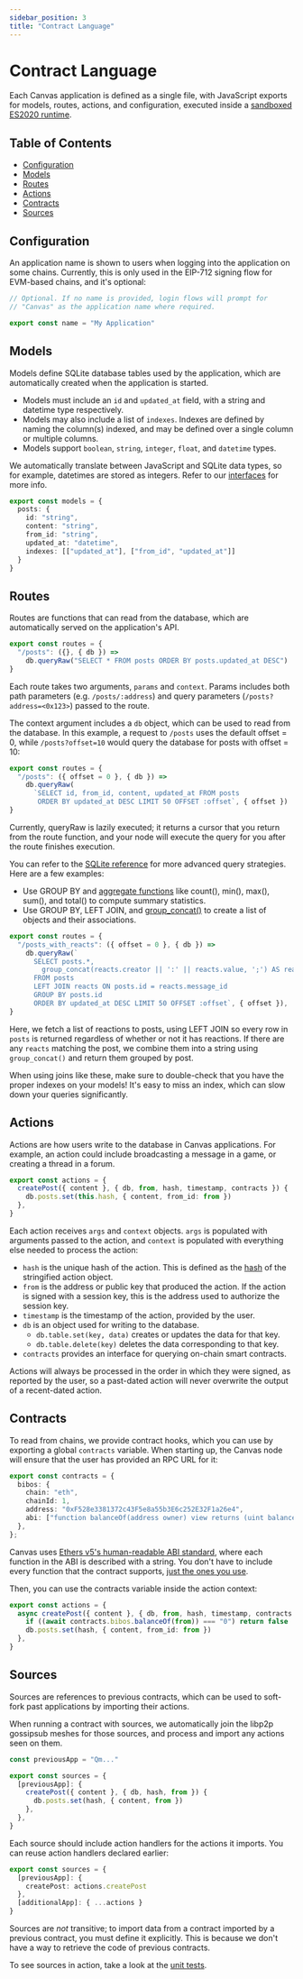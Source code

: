 ```yaml
---
sidebar_position: 3
title: "Contract Language"
---
```


# Contract Language

Each Canvas application is defined as a single file, with JavaScript
exports for models, routes, actions, and configuration, executed
inside a [sandboxed ES2020 runtime](https://bellard.org/quickjs/).


## Table of Contents

- [Configuration](#configuration)
- [Models](#models)
- [Routes](#routes)
- [Actions](#actions)
- [Contracts](#contracts)
- [Sources](#sources)


## Configuration

An application name is shown to users when logging into the
application on some chains. Currently, this is only used in the
EIP-712 signing flow for EVM-based chains, and it's optional:

```ts
// Optional. If no name is provided, login flows will prompt for
// "Canvas" as the application name where required.

export const name = "My Application"
```


## Models

Models define SQLite database tables used by the application, which
are automatically created when the application is started.

* Models must include an `id` and `updated_at` field, with a string and
  datetime type respectively.
* Models may also include a list of `indexes`. Indexes are defined by
  naming the column(s) indexed, and may be defined over a single column
  or multiple columns.
* Models support `boolean`, `string`, `integer`, `float`, and
  `datetime` types.

We automatically translate between JavaScript and SQLite data types,
so for example, datetimes are stored as integers. Refer to our
[interfaces](https://github.com/canvasxyz/canvas/blob/main/packages/interfaces/src/models.ts) for more info.


```ts
export const models = {
  posts: {
    id: "string",
    content: "string",
    from_id: "string",
    updated_at: "datetime",
    indexes: [["updated_at"], ["from_id", "updated_at"]]
  }
}
```

## Routes

Routes are functions that can read from the database, which are automatically
served on the application's API.

```ts
export const routes = {
  "/posts": ({}, { db }) =>
    db.queryRaw("SELECT * FROM posts ORDER BY posts.updated_at DESC")
}
```

Each route takes two arguments, `params` and `context`. Params
includes both path parameters (e.g.  `/posts/:address`) and query
parameters (`/posts?address=<0x123>`) passed to the route.

The context argument includes a `db` object, which can be used to read
from the database. In this example, a request to `/posts` uses the
default offset = 0, while `/posts?offset=10` would query the database
for posts with offset = 10:

```ts
export const routes = {
  "/posts": ({ offset = 0 }, { db }) =>
    db.queryRaw(
      `SELECT id, from_id, content, updated_at FROM posts
       ORDER BY updated_at DESC LIMIT 50 OFFSET :offset`, { offset })
}
```

Currently, queryRaw is lazily executed; it returns a cursor that you
return from the route function, and your node will execute the query
for you after the route finishes execution.

<!--
Alternatively, you can also return a string from the route:

```ts
export const routes = {
  "/posts": () => "SELECT * FROM posts"
}
```
-->

You can refer to the [SQLite
reference](https://www.sqlite.org/lang_expr.html) for more advanced
query strategies. Here are a few examples:

* Use GROUP BY and [aggregate
  functions](https://www.sqlite.org/lang_aggfunc.html) like count(),
  min(), max(), sum(), and total() to compute summary statistics.
* Use GROUP BY, LEFT JOIN, and
  [group_concat()](https://www.sqlite.org/lang_aggfunc.html#group_concat)
  to create a list of objects and their associations.

```ts
export const routes = {
  "/posts_with_reacts": ({ offset = 0 }, { db }) =>
    db.queryRaw(`
      SELECT posts.*,
        group_concat(reacts.creator || ':' || reacts.value, ';') AS reacts
      FROM posts
      LEFT JOIN reacts ON posts.id = reacts.message_id
      GROUP BY posts.id
      ORDER BY updated_at DESC LIMIT 50 OFFSET :offset`, { offset }),
}
```

Here, we fetch a list of reactions to posts, using LEFT JOIN so every
row in `posts` is returned regardless of whether or not it has
reactions. If there are any `reacts` matching the post, we combine
them into a string using `group_concat()` and return them grouped by
post.

When using joins like these, make sure to double-check that you have
the proper indexes on your models! It's easy to miss an index, which
can slow down your queries significantly.


## Actions

Actions are how users write to the database in Canvas
applications. For example, an action could include broadcasting a
message in a game, or creating a thread in a forum.

```ts
export const actions = {
  createPost({ content }, { db, from, hash, timestamp, contracts }) {
    db.posts.set(this.hash, { content, from_id: from })
  },
}
```

Each action receives `args` and `context` objects. `args` is populated
with arguments passed to the action, and `context` is populated with
everything else needed to process the action:

- `hash` is the unique hash of the action. This is defined as the
  [hash](https://github.com/canvasxyz/canvas/blob/main/packages/interfaces/src/actions.ts)
  of the stringified action object.
- `from` is the address or public key that produced the action. If the
  action is signed with a session key, this is the address used to
  authorize the session key.
- `timestamp` is the timestamp of the action, provided by the user.
- `db` is an object used for writing to the database.
  - `db.table.set(key, data)` creates or updates the data for that key.
  - `db.table.delete(key)` deletes the data corresponding to that key.
- `contracts` provides an interface for querying on-chain smart contracts.

Actions will always be processed in the order in which they were
signed, as reported by the user, so a past-dated action will never
overwrite the output of a recent-dated action.

## Contracts

To read from chains, we provide contract hooks, which you can use by
exporting a global `contracts` variable. When starting up, the Canvas
node will ensure that the user has provided an RPC URL for it:

```ts
export const contracts = {
  bibos: {
    chain: "eth",
    chainId: 1,
    address: "0xF528e3381372c43F5e8a55b3E6c252E32F1a26e4",
    abi: ["function balanceOf(address owner) view returns (uint balance)"],
  },
};
```

Canvas uses [Ethers v5's human-readable ABI
standard](https://docs.ethers.io/v5/api/utils/abi/interface/), where
each function in the ABI is described with a string. You don't have to
include every function that the contract supports, [just the ones you
use](https://blog.ricmoo.com/human-readable-contract-abis-in-ethers-js-141902f4d917).

Then, you can use the contracts variable inside the action context:

```ts
export const actions = {
  async createPost({ content }, { db, from, hash, timestamp, contracts }) {
    if ((await contracts.bibos.balanceOf(from)) === "0") return false
    db.posts.set(hash, { content, from_id: from })
  },
}
```

## Sources

Sources are references to previous contracts, which can be used to
soft-fork past applications by importing their actions.

When running a contract with sources, we automatically join the libp2p
gossipsub meshes for those sources, and process and import any actions
seen on them.

```ts
const previousApp = "Qm..."

export const sources = {
  [previousApp]: {
    createPost({ content }, { db, hash, from }) {
      db.posts.set(hash, { content, from })
    },
  },
}
```

Each source should include action handlers for the actions it
imports. You can reuse action handlers declared earlier:

```ts
export const sources = {
  [previousApp]: {
    createPost: actions.createPost
  },
  [additionalApp]: { ...actions }
}
```

Sources are *not* transitive; to import data from a contract imported
by a previous contract, you must define it explicitly. This is because
we don't have a way to retrieve the code of previous contracts.

To see sources in action, take a look at the [unit
tests](https://github.com/canvasxyz/canvas/blob/main/packages/core/test/sources.test.ts).
